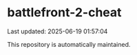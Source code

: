 # battlefront-2-cheat

Last updated: 2025-06-19 01:57:04

This repository is automatically maintained.
